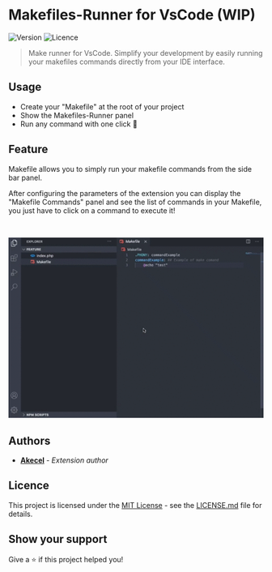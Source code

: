 # Makefiles-Runner for VsCode (WIP)

![Version](https://img.shields.io/github/v/release/Akecel/makefiles-runner.svg)
![Licence](https://img.shields.io/badge/License-MIT-blue.svg)

>Make runner for VsCode. Simplify your development by easily running your makefiles commands directly from your IDE interface.

## Usage

- Create your "Makefile" at the root of your project
- Show the Makefiles-Runner panel
- Run any command with one click 🚀
## Feature

Makefile allows you to simply run your makefile commands from the side bar panel.

After configuring the parameters of the extension you can display the "Makefile Commands" panel and see the list of commands in your Makefile, you just have to click on a command to execute it!  

<br />

![Usage](./assets/doc/feature.gif)

## Authors

- [**Akecel**](https://github.com/Akecel) - *Extension author*

## Licence

This project is licensed under the [MIT License](https://opensource.org/licenses)  - see the [LICENSE.md](https://github.com/Akecel/makefiles-runner/blob/master/LICENSE) file for details.

## Show your support

Give a ⭐️ if this project helped you!